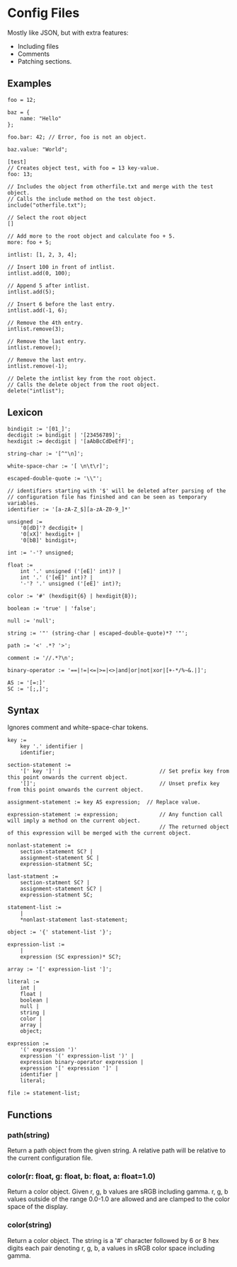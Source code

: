 # Config Files
Mostly like JSON, but with extra features:

 * Including files
 * Comments
 * Patching sections.

## Examples

```
foo = 12;

baz = {
    name: "Hello"
};

foo.bar: 42; // Error, foo is not an object.

baz.value: "World";

[test]
// Creates object test, with foo = 13 key-value.
foo: 13;

// Includes the object from otherfile.txt and merge with the test object.
// Calls the include method on the test object.
include("otherfile.txt");

// Select the root object
[]

// Add more to the root object and calculate foo + 5.
more: foo + 5;

intlist: [1, 2, 3, 4];

// Insert 100 in front of intlist.
intlist.add(0, 100);

// Append 5 after intlist.
intlist.add(5);

// Insert 6 before the last entry.
intlist.add(-1, 6);

// Remove the 4th entry.
intlist.remove(3);

// Remove the last entry.
intlist.remove();

// Remove the last entry.
intlist.remove(-1);

// Delete the intlist key from the root object.
// Calls the delete object from the root object.
delete("intlist");
```


## Lexicon
```
bindigit := '[01_]';
decdigit := bindigit | '[23456789]';
hexdigit := decdigit | '[aAbBcCdDeEfF]';

string-char := '[^"\n]';

white-space-char := '[ \n\t\r]';

escaped-double-quote := '\\"';

// identifiers starting with '$' will be deleted after parsing of the
// configuration file has finished and can be seen as temporary variables.
identifier := '[a-zA-Z_$][a-zA-Z0-9_]*'

unsigned :=
    '0[dD]'? decdigit+ |
	'0[xX]' hexdigit+ |
	'0[bB]' bindigit+;

int := '-'? unsigned;

float :=
	int '.' unsigned ('[eE]' int)? |
	int '.' ('[eE]' int)? |
	'-'? '.' unsigned ('[eE]' int)?;

color := '#' (hexdigit{6} | hexdigit{8});

boolean := 'true' | 'false';

null := 'null';

string := '"' (string-char | escaped-double-quote)*? '"';

path := '<' .*? '>';

comment := '//.*?\n';

binary-operator := '==|!=|<=|>=|<>|and|or|not|xor|[+-*/%~&.|]';

AS := '[=:]'
SC := '[;,]';

```

## Syntax
Ignores comment and white-space-char tokens.

```
key :=
	key '.' identifier |
	identifier;

section-statement :=
	'[' key ']' |		    					// Set prefix key from this point onwards the current object.
	'[]';			     						// Unset prefix key from this point onwards the current object.

assignment-statement := key AS expression;  // Replace value.

expression-statement := expression;             // Any function call will imply a method on the current object.
                                                // The returned object of this expression will be merged with the current object.

nonlast-statement :=
    section-statement SC? |
    assignment-statement SC |
    expression-statment SC;                              
                                               
last-statment :=
    section-statment SC? | 
    assignment-statement SC? |
    expression-statment SC;

statement-list :=
    |
    *nonlast-statement last-statement;

object := '{' statement-list '}';

expression-list :=
    |
    expression (SC expression)* SC?;

array := '[' expression-list ']';

literal :=
	int |
	float |
	boolean |
	null |
	string |
    color |
	array |
	object;

expression :=
	'(' expression ')'
	expression '(' expression-list ')' |
	expression binary-operator expression |
	expression '[' expression ']' |
	identifier |
	literal;

file := statement-list;

```

## Functions
### path(string)
Return a path object from the given string.
A relative path will be relative to the current configuration file.

### color(r: float, g: float, b: float, a: float=1.0)
Return a color object. Given r, g, b values are sRGB including gamma.
r, g, b values outside of the range 0.0-1.0 are allowed and are clamped to
the color space of the display.

### color(string)
Return a color object. The string is a '#' character followed by 6 or 8 hex digits
each pair denoting r, g, b, a values in sRGB color space including gamma.
